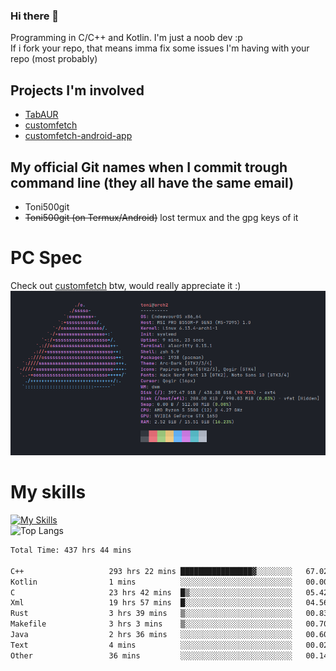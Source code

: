 ### Hi there 👋

Programming in C/C++ and Kotlin. I'm just a noob dev :p\
If i fork your repo, that means imma fix some issues I'm having with your repo (most probably)

## Projects I'm involved
 - [TabAUR](https://github.com/BurntRanch/TabAUR)
 - [customfetch](https://github.com/Toni500github/customfetch)
 - [customfetch-android-app](https://github.com/Toni500github/customfetch-android-app)

## My official Git names when I commit trough command line (they all have the same email)
* Toni500git
* ~~Toni500git (on Termux/Android)~~ lost termux and the gpg keys of it

# PC Spec
Check out [customfetch](https://github.com/Toni500github/customfetch) btw, would really appreciate it :)
![screenshot.png](https://github.com/Toni500github/customfetch/raw/main/screenshot.png)

# My skills
[![My Skills](https://skillicons.dev/icons?i=cpp,bash,kotlin,androidstudio,arch,linux&theme=light)](https://skillicons.dev)\
![Top Langs](https://github-readme-stats.vercel.app/api/top-langs/?username=Toni500github&layout=compact)

<!--START_SECTION:waka-->

```txt
Total Time: 437 hrs 44 mins

C++                   293 hrs 22 mins ████████████████▓░░░░░░░░   67.02 %
Kotlin                1 mins          ░░░░░░░░░░░░░░░░░░░░░░░░░   00.00 %
C                     23 hrs 42 mins  █▒░░░░░░░░░░░░░░░░░░░░░░░   05.42 %
Xml                   19 hrs 57 mins  █░░░░░░░░░░░░░░░░░░░░░░░░   04.56 %
Rust                  3 hrs 39 mins   ▒░░░░░░░░░░░░░░░░░░░░░░░░   00.83 %
Makefile              3 hrs 3 mins    ▒░░░░░░░░░░░░░░░░░░░░░░░░   00.70 %
Java                  2 hrs 36 mins   ░░░░░░░░░░░░░░░░░░░░░░░░░   00.60 %
Text                  4 mins          ░░░░░░░░░░░░░░░░░░░░░░░░░   00.02 %
Other                 36 mins         ░░░░░░░░░░░░░░░░░░░░░░░░░   00.14 %
```

<!--END_SECTION:waka-->
